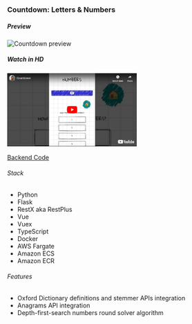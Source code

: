 ### Countdown: Letters & Numbers


##### Preview

<img src='./countdown.gif' alt='Countdown preview' width="300" />


##### Watch in HD

<a href="https://youtu.be/aB3VXOgIAFY">
  <img src="./countdown.png" alt="Countdown" width="300" />
</a>


[Backend Code](https://github.com/eozgit/countdown-backend)


###### Stack
-   Python
-   Flask
-   RestX aka RestPlus
-   Vue
-   Vuex
-   TypeScript
-   Docker
-   AWS Fargate
-   Amazon ECS
-   Amazon ECR


###### Features
-   Oxford Dictionary definitions and stemmer APIs integration
-   Anagrams API integration
-   Depth-first-search numbers round solver algorithm
